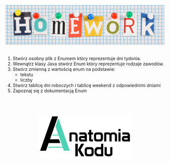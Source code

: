 <p align="center">
    <img src="../images/homework.png" width="800">
    <br/><br/>
</p>

1. Stwórz osobny plik z Enumem który reprezentuje dni tydonia.
2. Wewnątrz klasy Java stwórz Enum który reprezentuje rodzaje zawodów.
3. Stwórz zmienną z wartością enum na podstawie:
   - tekstu
   - liczby
4. Stwórz tablicę dni roboczych i tablicę weekend z odpowiednimi dniami
5. Zapoznaj się z dokumentacją Enum

<p align="center">
    <br/><br/><br/>
    <img src="../images/logo-ak.png" width="300">
</p>